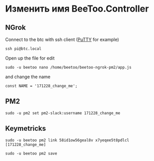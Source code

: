 # Изменить имя BeeToo.Controller

## NGrok

Connect to the btc with ssh client \([PuTTY](http://www.putty.org/) for example\)

`ssh pi@btc.local`

Open up the file for edit

`sudo -u beetoo nano /home/beetoo/beetoo-ngrok-pm2/app.js`

and change the name

`const NAME = '171228_change_me';`

## PM2

`sudo -u pm2 set pm2-slack:username 171228_change_me`

## Keymetricks

`sudo -u beetoo pm2 link 58id1ow56geal8v x7yeqee5t8pdlcl [171228_change_me]`

`sudo -u beetoo pm2 save`

